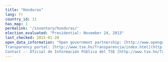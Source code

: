 ```yaml
---
title: "Honduras"
lang: fr
country_id: 11
has_map: 1
permalink: '/inventory/honduras/'
election_evaluated: "Presidential: November 24, 2013"
last_checked: 2015-01-28
open_data_information: "Open government partnership: [http://www.opengovpartnership.org/country/honduras](http://www.opengovpartnership.org/country/honduras)  
Transparency portal: [http://www.tse.hn/Transparencia/index.html](http://www.tse.hn/Transparencia/index.html)  
Contact -- Oficial de Información Pública del TSE [http://www.tse.hn/Transparencia/estructura/oficial\_IP.html](http://www.tse.hn/Transparencia/estructura/oficial_IP.html)"
---
```

